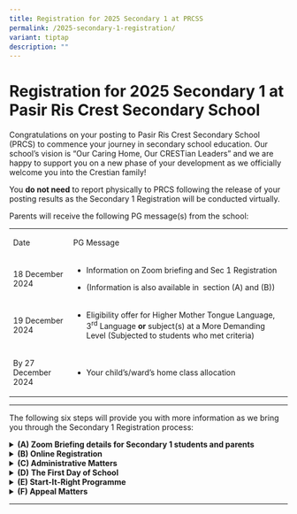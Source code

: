 ```yaml
---
title: Registration for 2025 Secondary 1 at PRCSS
permalink: /2025-secondary-1-registration/
variant: tiptap
description: ""
---
```

<h1><strong>Registration for 2025 Secondary 1 at Pasir Ris Crest Secondary School</strong>&nbsp;</h1>
<p>Congratulations on your posting to Pasir Ris Crest Secondary School (PRCS)
to commence your journey in secondary school education. Our school’s vision
is “Our Caring Home, Our CRESTian Leaders” and we are happy to support
you on a new phase of your development as we officially welcome you into
the Crestian family!&nbsp;</p>
<p>You <strong>do not need</strong> to report physically to PRCS following
the release of your posting results as the Secondary 1 Registration will
be conducted virtually.&nbsp;&nbsp;</p>
<p>Parents will receive the following PG message(s) from the school:&nbsp;</p>
<table style="minWidth: 50px">
<colgroup>
<col>
<col>
</colgroup>
<tbody>
<tr>
<td rowspan="1" colspan="1">
<p>Date&nbsp;</p>
</td>
<td rowspan="1" colspan="1">
<p>PG Message&nbsp;</p>
</td>
</tr>
<tr>
<td rowspan="1" colspan="1">
<p>18 December 2024&nbsp;</p>
</td>
<td rowspan="1" colspan="1">
<ul data-tight="true" class="tight">
<li>
<p>Information on Zoom briefing and Sec 1 Registration&nbsp;</p>
</li>
<li>
<p>(Information is also available in&nbsp; section (A) and (B))&nbsp;</p>
</li>
</ul>
</td>
</tr>
<tr>
<td rowspan="1" colspan="1">
<p>19 December 2024&nbsp;</p>
</td>
<td rowspan="1" colspan="1">
<ul data-tight="true" class="tight">
<li>
<p>Eligibility offer for Higher Mother Tongue Language, 3<sup>rd</sup> Language<strong> or</strong> subject(s)
at a More Demanding Level (Subjected to students who met criteria)&nbsp;</p>
</li>
</ul>
</td>
</tr>
<tr>
<td rowspan="1" colspan="1">
<p>By 27 December 2024&nbsp;</p>
</td>
<td rowspan="1" colspan="1">
<ul data-tight="true" class="tight">
<li>
<p>Your child’s/ward’s home class allocation&nbsp;</p>
</li>
</ul>
</td>
</tr>
</tbody>
</table>
<hr>
<p></p>
<p>The following six steps will provide you with more information as we bring
you through the Secondary 1 Registration process:&nbsp;&nbsp;</p>
<div data-type="detailGroup" class="isomer-accordion isomer-accordion-white">
<details class="isomer-details">
<summary><strong>(A) Zoom Briefing details for Secondary 1 students and parents</strong>
</summary>
<div data-type="detailsContent" class="isomer-details-content">
<ol>
<li>
<p>Parents are encouraged to join us via Zoom for a welcome address by Principal,
Year Head, and Subject-Based Banding briefing by the teacher in-charge.&nbsp;</p>
<p><strong>Date: </strong>Thursday, 19 December 2024&nbsp;</p>
<p><strong>Time: </strong>9.00 a.m. to 11.00 a.m.&nbsp;</p>
<p></p>
<p>Click on the following to join Zoom Meeting&nbsp;</p>
<p><strong><a href="https://moe-singapore.zoom.us/j/87084632025" rel="noopener noreferrer nofollow" target="_blank"><u>https://moe-singapore.zoom.us/j/87084632025</u></a></strong>&nbsp;</p>
<p></p>
<p><strong>Meeting ID: 870 8463 2025</strong>&nbsp;</p>
<p><strong>Passcode: 927179</strong>&nbsp;</p>
<p></p>
<p>For security reasons, please use this format for your login username.<strong>&nbsp;</strong>&nbsp;</p>
<p><strong>Login username: PRCS/ Child’s name</strong>&nbsp;</p>
<p>(<em>Only participants with the suggested format for the login username will be admitted into the briefing</em>)&nbsp;</p>
<p></p>
</li>
<li>
<p>The Principal’s slides will also be uploaded on the school website after
the session.&nbsp;</p>
</li>
</ol>
</div>
</details>
<details class="isomer-details">
<summary><strong>(B) Online Registration</strong>
</summary>
<div data-type="detailsContent" class="isomer-details-content">
<p>Please ensure that you have your Parents Gateway (PG) mobile app ready
to complete the Sec 1 online registration.&nbsp; Please note that Parent
Gateway may be down between 12pm to 5pm on 18 December to facilitate the
secondary 1 posting. Pasir Ris Crest Secondary School will be automatically
reflected and assigned to your PG once the transition has been completed
by the next working day.&nbsp;&nbsp;</p>
<p>&nbsp;</p>
<ol>
<li>
<p><strong>E-Registration</strong>.&nbsp;&nbsp;</p>
<ol data-tight="true" class="tight">
<li>
<p>Please complete the <strong><a href="https://go.gov.sg/s1registration2025" class="Hyperlink SCXW84047514 BCX8" rel="noreferrer noopener" target="_blank"><u>Online Registration Form</u></a></strong>.&nbsp;&nbsp;</p>
</li>
<li>
<p>The registration takes about 10 minutes. Please complete all fields.&nbsp;</p>
</li>
<li>
<p>It is <strong>compulsory</strong> for parents/guardians to complete the
registration. Please complete the registration latest by<strong> Wednesday, 18 December 2024, 11:59 p.m.</strong>&nbsp;</p>
</li>
</ol>
</li>
</ol>
<p>&nbsp;</p>
<ol start="2">
<li>
<p>Log in to PG mobile app (if you have not downloaded the app, please refer
to the link, <a href="https://www.prcss.moe.edu.sg/support/parentsgateway/" rel="noopener noreferrer nofollow" target="_blank"><u>https://www.prcss.moe.edu.sg/support/parentsgateway/</u></a> ).&nbsp;</p>
</li>
</ol>
<p></p>
<ol start="3">
<li>
<p>You may also receive a message via PG to inform if your child is eligible
for Higher Mother Tongue Language, 3<sup>rd</sup> Language or is eligible
to offer subject(s) at a More Demanding Level.&nbsp;</p>
<ol data-tight="true" class="tight">
<li>
<p>Higher Mother Tongue Language eligibility, or&nbsp;</p>
</li>
<li>
<p>3<sup>rd</sup> Language eligibility or&nbsp;</p>
</li>
<li>
<p>Offer for Subject(s) at a More Demanding level.&nbsp;&nbsp;</p>
</li>
</ol>
</li>
</ol>
<p>&nbsp;</p>
<ol start="4">
<li>
<p>For parents who do not have access to PG app, please contact the school.&nbsp;</p>
</li>
</ol>
</div>
</details>
<details class="isomer-details">
<summary><strong>(C) Administrative Matters</strong>
</summary>
<div data-type="detailsContent" class="isomer-details-content">
<p>After you have received the messages via PG/email, you may commence on
the following (whichever applicable)</p>
<ol data-tight="true" class="tight">
<li>
<p><strong>Offer for Subject(s) at More Demanding Level</strong>
</p>
<p>More information on offer for Subject(s) at More Demanding Level will
be provided during the Zoom briefing on <strong>19 December 2024</strong>.&nbsp;</p>
<p></p>
</li>
<li>
<p><strong>Purchase of new Uniform and Textbooks&nbsp;</strong>
</p>
<ol data-tight="true" class="tight">
<li>
<p>Click on the link below for 2025 booklists.&nbsp;</p>
<p><a href="https://www.prcss.moe.edu.sg/2025-prcs-booklist-and-uniform-purchase-updated/" rel="noopener noreferrer nofollow" target="_blank">https://www.prcss.moe.edu.sg/2025-prcs-booklist-and-uniform-purchase-updated/</a>&nbsp;</p>
<p></p>
<p>If your child is taking up the Offer for Subject(s) at More Demanding
Level, refer to the booklist for the indicative level of the subject i.e.
G3, G2, for the appropriate textbooks/workbooks to purchase.&nbsp;&nbsp;</p>
<p></p>
</li>
<li>
<p>To manage the crowd on-site and reduce wait-times, the school has made
arrangements for parents/ students to opt either for self-collection (during
pre-assigned slots based on the booklist); or paid delivery, when ordering
textbooks and uniforms during the end of year sales period.&nbsp;&nbsp;&nbsp;</p>
<p></p>
</li>
<li>
<p>Walk-in strictly by appointment only.&nbsp;
<br>You may book your walk-in purchase at <a href="https://www.pacificbookstores.com/appointment/book" rel="noopener noreferrer nofollow" target="_blank">https://www.pacificbookstores.com/appointment/book</a>&nbsp;</p>
<p></p>
</li>
<li>
<p>Please contact the school bookshop and uniform vendor using the information
in the table to indicate your preferred option and make the necessary arrangements.&nbsp;&nbsp;</p>
<table style="minWidth: 50px">
<colgroup>
<col>
<col>
</colgroup>
<tbody>
<tr>
<td rowspan="1" colspan="1">
<p>Bookshop&nbsp;</p>
</td>
<td rowspan="1" colspan="1">
<ul data-tight="true" class="tight">
<li>
<p>Online platform: <a href="https://www.pacificbookstores.com/" rel="noopener noreferrer nofollow" target="_blank"><u>https://www.pacificbookstores.com</u></a>&nbsp;&nbsp;</p>
</li>
<li>
<p>Contact number: 6929 8012 / 6559 2269&nbsp;</p>
</li>
</ul>
</td>
</tr>
<tr>
<td rowspan="1" colspan="1">
<p>School uniform&nbsp;</p>
</td>
<td rowspan="1" colspan="1">
<ul data-tight="true" class="tight">
<li>
<p>Online platform: <a href="https://asencio.com.sg/" rel="noopener noreferrer nofollow" target="_blank"><u>https://asencio.com.sg/</u></a>
</p>
</li>
<li>
<p>Email: <a href="mailto:prcs@asencio.com.sg" rel="noopener noreferrer nofollow" target="_blank"><u>prcs@asencio.com.sg</u></a><u>&nbsp;</u>&nbsp;</p>
</li>
<li>
<p>Contact number: 6764 3102&nbsp;</p>
</li>
</ul>
</td>
</tr>
</tbody>
</table>
</li>
<li>
<p>For student who are under the MOE Financial Assistance Scheme, please
access the booking link/email below to make your purchases.&nbsp;</p>
<table style="minWidth: 50px">
<colgroup>
<col>
<col>
</colgroup>
<tbody>
<tr>
<td rowspan="1" colspan="1">
<p>Bookshop&nbsp;</p>
</td>
<td rowspan="1" colspan="1">
<ul data-tight="true" class="tight">
<li>
<p>E-appointment link: <a href="https://www.pacificbookstores.com/appointment/book" rel="noopener noreferrer nofollow" target="_blank"><u>https://www.pacificbookstores.com/appointment/book</u></a>&nbsp;</p>
</li>
<li>
<p>Email: <a href="mailto:sales@pacificbookstores.com" rel="noopener noreferrer nofollow" target="_blank"><u>sales@pacificbookstores.com</u></a>&nbsp;</p>
</li>
<li>
<p>Tel: 6929 8012<u>&nbsp;</u>&nbsp;</p>
</li>
<li>
<p><em>NOTE: Kindly wait for school results if you have applied for FAS. Do not purchase books in advance.&nbsp;</em>&nbsp;</p>
</li>
</ul>
</td>
</tr>
<tr>
<td rowspan="1" colspan="1">
<p>School uniform&nbsp;</p>
</td>
<td rowspan="1" colspan="1">
<ul data-tight="true" class="tight">
<li>
<p>Email: <a href="mailto:prcs@asencio.com.sg" rel="noopener noreferrer nofollow" target="_blank"><u>prcs@asencio.com.sg</u></a><u>&nbsp;</u>&nbsp;</p>
</li>
<li>
<p>Tel: 6764 3102&nbsp;&nbsp;</p>
</li>
</ul>
</td>
</tr>
</tbody>
</table>
</li>
</ol>
<p></p>
</li>
<li>
<p><strong>Secondary 1 Parent Teacher Meeting and CCA Briefing&nbsp;</strong>
</p>
<ol data-tight="true" class="tight">
<li>
<p>We would like to invite all parents and students to attend the Secondary
One Parent Teacher Meeting and CCA Briefing on <strong><u>Saturday, 18 January 2025, from 8.00 a.m. to 11.00 a.m.</u></strong> in
the school.&nbsp;&nbsp;</p>
</li>
<li>
<p>More information on the briefing will be provided nearer the date.&nbsp;&nbsp;</p>
<p></p>
</li>
</ol>
</li>
<li>
<p><strong>Parent Support Group&nbsp;</strong>
</p>
<ol data-tight="true" class="tight">
<li>
<p>The PRCS Parent Support Group (PSG) are strong advocates of fostering
a conducive home-school partnership and seeks to support the school’s mission
towards becoming 'A Choice School that nurtures the Hearts and Minds of
Crestian Leaders to be the pride of family, community and nation'. The
PSG is a network of parents that also supports the holistic development
of Crestians through participation in and organisation of school activities
(e.g. Education and Career Sharing, Overcomers’ Run) and PSG-related programmes
for parents and students.&nbsp;</p>
</li>
<li>
<p>Find out more about PRCS PSG by clicking on this <a href="https://sites.google.com/moe.edu.sg/prcss-psg/psg-home" rel="noopener nofollow" target="_blank">link</a>.&nbsp;</p>
</li>
<li>
<p>If you would like to play an active role or be involved in PRCS PSG events,
please sign up <a href="https://docs.google.com/forms/d/e/1FAIpQLScz_aMWALubDvnByaW0F14tudbVFG6NRpve_DxlG3YH3_3hfA/viewform" rel="noopener nofollow" target="_blank">here</a>.&nbsp;</p>
</li>
</ol>
<p></p>
</li>
<li>
<p><strong>Parenting workshops&nbsp;</strong>
</p>
<ol data-tight="true" class="tight">
<li>
<p>Care Corner is an MSF-appointed Families For Life @ Community provider
for PRCSS.&nbsp;&nbsp;</p>
</li>
<li>
<p>Care Corner will be conducting the Triple P seminar series which is curated
for parents with children transitioning to Secondary 1 to provide them
with a better and broader understanding of positive parenting principals
and strategies. Please refer to the poster below for more information.
You may sign up for the talk <a href="https://apc01.safelinks.protection.outlook.com/?url=https%3A%2F%2Fgo.gov.sg%2Ftriplep-transition2025&amp;data=05%7C02%7Cnoviong%40carecorner.org.sg%7C031d30aeba154fb881ff08dcf2400e2a%7C26bdcb6128464c0389c07509586f82a5%7C0%7C0%7C638651604163375752%7CUnknown%7CTWFpbGZsb3d8eyJWIjoiMC4wLjAwMDAiLCJQIjoiV2luMzIiLCJBTiI6Ik1haWwiLCJXVCI6Mn0%3D%7C0%7C%7C%7C&amp;sdata=HjV5RS8JDSjCBBguwtDVe57VcXU9X1krNUSnO%2F19YEQ%3D&amp;reserved=0" rel="noopener nofollow" target="_blank">here </a>(Singpass
is required).&nbsp;</p>
<p></p>
<div class="isomer-image-wrapper">
<img style="width: 100%" height="auto" width="100%" alt="" src="/images/care_corner.png">
</div>
</li>
<li>
<p>If you are interested in 1-to-1 parenting consultations, you may also
sign up for <a href="https://go.gov.sg/cc-triplepl3" rel="noopener nofollow" target="_blank">consultations sessions</a> with
Care Corner. More information is in the poster below.&nbsp;&nbsp;</p>
<div class="isomer-image-wrapper">
<img style="width: 100%" height="auto" width="100%" alt="" src="/images/care_corner1.png">
</div>
</li>
</ol>
<p></p>
</li>
<li>
<p><strong>MOE Financial Assistance Scheme (FAS) Application (If applicable)&nbsp;</strong>
</p>
<ol data-tight="true" class="tight">
<li>
<p>The objective of the MOE FAS is to help financially needy Singaporean
students in Government and Government-aided schools to meet basic schooling
expenses.&nbsp;</p>
</li>
<li>
<p>Eligibility Criteria&nbsp;</p>
</li>
<li>
<p>Student must be a Singapore citizen enrolled in a Government or Government-aided
school and meets either one of the following criteria:&nbsp;&nbsp;</p>
<ol data-tight="true" class="tight">
<li>
<p>Gross household income (GHI) as at the time of application does not exceed
$3000 per month; or&nbsp;&nbsp;</p>
</li>
<li>
<p>Household per capita income (PCI) as at the time of application does not
exceed $750 per month. &nbsp;
<br>&nbsp;
<br>PCI = Monthly GHI / No. of members in the same household&nbsp;</p>
</li>
<li>
<p>You may may submit your application online via this website: <a href="https://go.gov.sg/moe-efas" rel="noopener noreferrer nofollow" target="_blank">https://go.gov.sg/moe-efas</a>&nbsp;</p>
</li>
<li>
<p>If you do not meet the eligibility criteria of the MOE FAS, but require
financial assistance, do visit <a href="https://www.prcss.moe.edu.sg/support/financial-assistance/" rel="noopener noreferrer nofollow" target="_blank">https://www.prcss.moe.edu.sg/support/financial-assistance/</a> or
approach the school staff at the school’s General Office for assistance.&nbsp;</p>
</li>
</ol>
</li>
</ol>
<p></p>
</li>
<li>
<p><strong>Interbank GIRO&nbsp;</strong>
</p>
<ol data-tight="true" class="tight">
<li>
<p>We encourage all students to sign up for GIRO application for payment
of school fees.&nbsp;&nbsp;</p>
</li>
<li>
<p>You may submit the eGIRO application through this link, if you have not
signed up for GIRO payment with your child’s primary school.&nbsp;</p>
</li>
</ol>
<p></p>
</li>
<li>
<p><strong>Reporting Time, Attire and Dismissal Timings for School Days&nbsp;</strong>
</p>
<ol data-tight="true" class="tight">
<li>
<p>Refer to the table below for the reporting time, dismissal time, CCA timing
and school attire.&nbsp;&nbsp;</p>
<table style="minWidth: 125px">
<colgroup>
<col>
<col>
<col>
<col>
<col>
</colgroup>
<tbody>
<tr>
<td rowspan="1" colspan="1">
<p><strong>Day</strong>&nbsp;</p>
</td>
<td rowspan="1" colspan="1">
<p><strong>Reporting Time&nbsp;</strong>&nbsp;</p>
</td>
<td rowspan="1" colspan="1">
<p><strong>Dismissal Time</strong>&nbsp;</p>
</td>
<td rowspan="1" colspan="1">
<p><strong>CCA Time</strong>&nbsp;</p>
</td>
<td rowspan="1" colspan="1">
<p><strong>School attire</strong>&nbsp;</p>
</td>
</tr>
<tr>
<td rowspan="1" colspan="1">
<p>Monday&nbsp;</p>
</td>
<td rowspan="1" colspan="1">
<p>7.25 a.m.&nbsp;</p>
</td>
<td rowspan="1" colspan="1">
<p>1.50 p.m.&nbsp;</p>
</td>
<td rowspan="1" colspan="1">
<p>-&nbsp;</p>
</td>
<td rowspan="1" colspan="1">
<ul data-tight="true" class="tight">
<li>
<p>Full School Uniform only&nbsp;</p>
</li>
</ul>
</td>
</tr>
<tr>
<td rowspan="1" colspan="1">
<p>Tuesday&nbsp;</p>
</td>
<td rowspan="1" colspan="1">
<p>7.25 a.m.&nbsp;</p>
</td>
<td rowspan="1" colspan="1">
<p>3.30 p.m.&nbsp;</p>
</td>
<td rowspan="1" colspan="1">
<p>3.35 p.m. to 5.35 p.m.&nbsp;</p>
</td>
<td rowspan="4" colspan="1">
<ul data-tight="true" class="tight">
<li>
<p>Full School Uniform
<br>OR&nbsp;</p>
</li>
<li>
<p>PE T-shirt with school bermudas or school skirt</p>
</li>
</ul>
</td>
</tr>
<tr>
<td rowspan="1" colspan="1">
<p>Wednesday&nbsp;</p>
</td>
<td rowspan="1" colspan="1">
<p>7.50 a.m.&nbsp;</p>
</td>
<td rowspan="1" colspan="1">
<p>1.50 p.m.&nbsp;</p>
</td>
<td rowspan="1" colspan="1">
<p>-&nbsp;</p>
</td>
</tr>
<tr>
<td rowspan="1" colspan="1">
<p>Thursday&nbsp;</p>
</td>
<td rowspan="1" colspan="1">
<p>7.25 a.m.&nbsp;</p>
</td>
<td rowspan="1" colspan="1">
<p>2.40 p.m.&nbsp;</p>
</td>
<td rowspan="1" colspan="1">
<p>2.45 p.m. to 5.45 p.m.&nbsp;</p>
</td>
</tr>
<tr>
<td rowspan="1" colspan="1">
<p>Friday&nbsp;</p>
</td>
<td rowspan="1" colspan="1">
<p>7.25 a.m.&nbsp;</p>
</td>
<td rowspan="1" colspan="1">
<p>12.30 p.m.&nbsp;</p>
</td>
<td rowspan="1" colspan="1">
<p>-&nbsp;</p>
</td>
</tr>
</tbody>
</table>
</li>
<li>
<p>To support our students’ transition to a Secondary School, CCA will only
commence on Thursday, 27 February 2025 for Secondary One students.&nbsp;&nbsp;</p>
</li>
<li>
<p>See below point 9(b) for CCA trials for Sec One students.&nbsp;&nbsp;</p>
</li>
<li>
<p>For safety reasons, students are not allowed to leave school before CCA.&nbsp;&nbsp;</p>
</li>
</ol>
<p></p>
</li>
<li>
<p><strong>CCA Trials&nbsp;</strong>
</p>
<ol data-tight="true" class="tight">
<li>
<p>Our school conduct CCA trials for Sec One students where students get
to experience different CCAs before selecting their choices for CCA. Our
school has a range of 18 CCAs for the students to choose from.&nbsp;&nbsp;</p>
</li>
<li>
<p>To allow Secondary One students to better understand the requirements
of the various CCAs, the school will conduct CCA trials during CCA sessions
on 4, 6, 11, 13, 18 February 2025 until 5.35 p.m. on Tuesday and 5.45 p.m.
on Thursday.&nbsp; Attendance is compulsory.&nbsp;&nbsp;</p>
</li>
<li>
<p>More details on the CCA trials will be shared during the Secondary 1 Parent-Teacher
Meeting and CCA Open House on Saturday, 18 January 2025.&nbsp;</p>
</li>
</ol>
<p></p>
</li>
<li>
<p><strong>Issuance of New Secondary Level School Smart Cards (SSC)&nbsp;</strong>
</p>
<ol data-tight="true" class="tight">
<li>
<p>All students entering Secondary One in January 2025 will be issued with
a new Secondary level School Smart Card (SSC). MOE will inform the school
of the delivery dates in due course.&nbsp;</p>
</li>
<li>
<p>While Secondary One students are waiting for their Secondary level SSCs
to be ready, they can continue to use their Primary level SSCs for concessionary
travel till further updates from Transitlink office. Students can still
purchase the Bus Concession Pass (BCP) using their Primary level SSCs but
they will need to purchase the BCP for Secondary School students.&nbsp;</p>
</li>
</ol>
<p></p>
</li>
<li>
<p><strong>Passport-size Photographs&nbsp;</strong>
</p>
<ol data-tight="true" class="tight">
<li>
<p>Our school will arrange to take passport-sized photographs of students
on Monday, 13 January 2025.&nbsp;&nbsp;</p>
</li>
<li>
<p>The photographs will be used for Pupil Confidential File and school matters.&nbsp;&nbsp;</p>
</li>
<li>
<p>Your child/ward should be attired in full school uniform and will have
to pay the vendor directly. The cost of the photos is $4.&nbsp;&nbsp;&nbsp;</p>
</li>
</ol>
<p></p>
</li>
<li>
<p><strong>Road Safety&nbsp;</strong>
</p>
<p>We seek your cooperation in the area of road safety to ensure the safety
of your child/ward.&nbsp;&nbsp;</p>
<ol data-tight="true" class="tight">
<li>
<p>Parents can drop off child/ward at the bus stop just outside the school.&nbsp;</p>
</li>
<li>
<p>Parents who drive your child/ward to school in the morning are to turn
left when exiting the school from 0700 to 0730 to avoid holding up the
traffic.&nbsp;</p>
</li>
<li>
<p>Kindly follow the traffic markings within the school and only drop off
your child/ward at the designated drop off point, i.e. the School Tower
(Refer to the “Drop Off/ Pick Up Point” in image A below.&nbsp;</p>
<p></p>
<div class="isomer-image-wrapper">
<img style="width: 100%" height="auto" width="100%" alt="" src="/images/image_a.png">
</div>
<p><strong>Image A&nbsp;</strong>
</p>
<p></p>
</li>
<li>
<p>Remind your child/ward not to jaywalk but use the pedestrian crossings
at all times.&nbsp;</p>
</li>
<li>
<p>Advise your child/ward not to use earphones/headphones or use his/her
mobile phone when walking to school, as it would reduce his/her level of
alertness of the traffic condition.&nbsp;</p>
</li>
</ol>
</li>
</ol>
</div>
</details>
<details class="isomer-details">
<summary><strong>(D)</strong>  <strong>The First Day of School</strong>
</summary>
<div data-type="detailsContent" class="isomer-details-content">
<ol>
<li>
<p>Refer to the table for the reporting time and attire on the first day.&nbsp;&nbsp;&nbsp;</p>
</li>
</ol>
<table style="minWidth: 50px">
<colgroup>
<col>
<col>
</colgroup>
<tbody>
<tr>
<td rowspan="1" colspan="1">
<p>Reporting time&nbsp;</p>
</td>
<td rowspan="1" colspan="1">
<ul data-tight="true" class="tight">
<li>
<p>7.25 a.m. (In their allocated classroom at level four)&nbsp;</p>
</li>
<li>
<p>The classroom location will be placed on the noticeboard at the Tower
Block.&nbsp;&nbsp;</p>
</li>
</ul>
</td>
</tr>
<tr>
<td rowspan="1" colspan="1">
<p>Attire:&nbsp;</p>
</td>
<td rowspan="1" colspan="1">
<ul data-tight="true" class="tight">
<li>
<p>PRCS PE T-shirt (see image B) and PE shorts <strong>or</strong> Primary
School PE attire&nbsp;</p>
</li>
</ul>
</td>
</tr>
<tr>
<td rowspan="1" colspan="1">
<p>Shoes:&nbsp;</p>
</td>
<td rowspan="1" colspan="1">
<ul data-tight="true" class="tight">
<li>
<p>Predominantly white shoes with lace&nbsp;</p>
</li>
</ul>
</td>
</tr>
<tr>
<td rowspan="1" colspan="1">
<p>Socks:&nbsp;</p>
</td>
<td rowspan="1" colspan="1">
<ul data-tight="true" class="tight">
<li>
<p>White with no logo&nbsp;</p>
</li>
</ul>
</td>
</tr>
</tbody>
</table>
<p>&nbsp;</p>
<div class="isomer-image-wrapper">
<img style="width: 100%" height="auto" width="100%" alt="" src="/images/image_b.png">
</div>
<p><strong>Image B</strong>&nbsp;</p>
<p></p>
<ol start="2">
<li>
<p>Students can refer to the noticeboard at the Tower Block which will contain
more information on their classroom location.&nbsp;</p>
</li>
<li>
<p>Items to bring:&nbsp;</p>
<ol data-tight="true" class="tight">
<li>
<p>An English story book for Reading Period&nbsp;</p>
</li>
<li>
<p>Stationery&nbsp;</p>
</li>
<li>
<p>Primary School Report Book&nbsp;</p>
</li>
</ol>
</li>
</ol>
<p>&nbsp;</p>
<ol start="4">
<li>
<p>Bring a <strong>photocopy</strong> of the following documents for the Pupil
Confidential File:&nbsp;</p>
<ol data-tight="true" class="tight">
<li>
<p>Passport/Student Pass (for foreign student)&nbsp;</p>
</li>
<li>
<p>PSLE results slip&nbsp;</p>
</li>
<li>
<p>Mother Tongue Language exemption letter (if applicable)&nbsp;</p>
</li>
<li>
<p>Any documents deemed useful by parents/guardians (e.g. Medical Report)&nbsp;</p>
</li>
</ol>
</li>
</ol>
</div>
</details>
<details class="isomer-details">
<summary><strong>(E) Start-It-Right Programme</strong>
</summary>
<div data-type="detailsContent" class="isomer-details-content">
<ol>
<li>
<p>The programme will be conducted from<strong> 2 to 3 January and 6 to 7 January 2025 </strong>to
help your child/ward transit smoothly into secondary school life.&nbsp;</p>
</li>
<li>
<p>The programme will include activities to bond with their classmates and
introduction to the teachers and school environment. The programme culminates
in a closing ceremony where parents/guardians are invited to accompany
the child/ward in their completion of several days of activities, signifying
the new beginning in his/her secondary school life. Please indicate in
the <a href="https://go.gov.sg/2025s1sir" class="Hyperlink SCXW218227058 BCX8" rel="noreferrer noopener" target="_blank"><u>form</u></a> if you would be attending
the closing ceremony at <strong>1.40 p.m.</strong>.&nbsp;</p>
</li>
<li>
<p>The attire is PRCS PE T-shirt and PE shorts <strong>or</strong> Primary
School PE attire.&nbsp;</p>
</li>
<li>
<p>Bring an English story book for reading, stationery, and water bottle.&nbsp;&nbsp;</p>
</li>
<li>
<p>Refer to the table below for dismissal time during the SIR programme only.&nbsp;</p>
</li>
</ol>
<table style="minWidth: 75px">
<colgroup>
<col>
<col>
<col>
</colgroup>
<tbody>
<tr>
<td rowspan="1" colspan="1">
<p><strong>Date</strong>&nbsp;</p>
</td>
<td rowspan="1" colspan="1">
<p><strong>Dismissal time</strong>&nbsp;</p>
</td>
<td rowspan="1" colspan="1">
<p><strong>Programme</strong>&nbsp;</p>
</td>
</tr>
<tr>
<td rowspan="1" colspan="1">
<p>2 January&nbsp;</p>
</td>
<td rowspan="1" colspan="1">
<p>2.00 p.m.&nbsp;</p>
</td>
<td rowspan="2" colspan="1">
<ul data-tight="true" class="tight">
<li>
<p>Orientation activities conducted by our Crestian Senior Leaders in school.&nbsp;&nbsp;</p>
</li>
<li>
<p>Canteen is open for recess and lunch.&nbsp;&nbsp;</p>
</li>
</ul>
</td>
</tr>
<tr>
<td rowspan="1" colspan="1">
<p>3 January&nbsp;</p>
</td>
<td rowspan="1" colspan="1">
<p>12.30 p.m.&nbsp;</p>
</td>
</tr>
<tr>
<td rowspan="1" colspan="1">
<p>6 January&nbsp;</p>
</td>
<td rowspan="1" colspan="1">
<p>8.00 p.m.&nbsp;&nbsp;</p>
</td>
<td rowspan="1" colspan="1">
<ul data-tight="true" class="tight">
<li>
<p>Day camp where there will be team bonding activities and campfire (in
the evening) conducted in school.&nbsp;</p>
</li>
<li>
<p>Canteen is open for recess and lunch.&nbsp;&nbsp;</p>
</li>
<li>
<p>Halal packed meal will be catered during dinner for all students.&nbsp;</p>
</li>
</ul>
</td>
</tr>
<tr>
<td rowspan="1" colspan="1">
<p>7 January&nbsp;</p>
</td>
<td rowspan="1" colspan="1">
<p>2.00 p.m.&nbsp;</p>
</td>
<td rowspan="1" colspan="1">
<ul data-tight="true" class="tight">
<li>
<p>Learning for Life Programme&nbsp;</p>
</li>
<li>
<p>Drumming workshop at external venues.&nbsp;&nbsp;</p>
</li>
<li>
<p>A bun will be provided for all students. Students are encouraged to bring
healthy snacks to consume during their break time.&nbsp;&nbsp;&nbsp;</p>
</li>
<li>
<p>Ends off with a closing ceremony where parents/guardians are invited to
accompany the child/ward in their completion of several days of activities,
signifying the new beginning in his/her secondary school life.&nbsp;</p>
</li>
</ul>
</td>
</tr>
</tbody>
</table>
</div>
</details>
<details class="isomer-details">
<summary><strong>(F) Appeal Matters</strong>&nbsp;</summary>
<div data-type="detailsContent" class="isomer-details-content">
<ol data-tight="true" class="tight">
<li>
<p>Appeals for transfer out due to serious medical conditions&nbsp;</p>
<ol data-tight="true" class="tight">
<li>
<p>An appeal to transfer out to another school due to compelling medical
reasons must be submitted via email to Secondary 1 Year Head, Mr Jason
Soo, <a href="mailto:soo_yee_siong_jason@schools.gov.sg" rel="noopener noreferrer nofollow" target="_blank">soo_yee_siong_jason@schools.gov.sg</a> by <strong>19 December 2024, 12.00 p.m..&nbsp;&nbsp;</strong>
<br>
</p>
</li>
<li>
<p><strong>Things to note when appealing for a transfer:&nbsp;</strong>
</p>
<ol data-tight="true" class="tight">
<li>
<p>All appeals must be accompanied by relevant supporting documents, such
as medical reports, letters from doctors.&nbsp;&nbsp;</p>
</li>
<li>
<p>Our staff will help to file your appeal.&nbsp;&nbsp;</p>
</li>
<li>
<p>The appeal results will be released in early January.&nbsp;</p>
</li>
<li>
<p>If you intend to appeal for transfer out, your child must still report
to PRCS on the first day of school, and continue to attend school until
the transfer is approved.&nbsp;</p>
</li>
<li>
<p>Transfers are subjected to vacancies at the requested transfer school,
and MOE’s approval.&nbsp;</p>
<p></p>
</li>
</ol>
</li>
</ol>
</li>
<li>
<p>General transfer appeals&nbsp;</p>
<ol data-tight="true" class="tight">
<li>
<p>Submissions for transfers or appeals to PRCS should be submitted <a href="https://go.gov.sg/2025s1transferappeal" rel="noopener nofollow" target="_blank">online via this form</a> by <strong>Thursday, 26 December 2024, 12.00&nbsp;p.m.</strong>.
Application for transfer will be based on following factors:&nbsp;</p>
<ol data-tight="true" class="tight">
<li>
<p>Student must meet school’s Cut-Off Points (COP) for respective posting
group&nbsp;</p>
</li>
<li>
<p>Available school vacancies&nbsp;</p>
</li>
<li>
<p>Merits of other applicants on the school’s waitlist&nbsp;&nbsp;</p>
<p></p>
</li>
</ol>
</li>
<li>
<p>Do note that students successfully allocated to their schools via the
Direct Schools Admission (DSA) Exercise will not be allowed to transfer
to another school. For successful DSA postings, students are expected to
honour their commitment to the accepting school for the duration of their
secondary school journey. Parents are encouraged to consult the receiving
DSA school for further advice if there are valid reasons for a transfer.&nbsp;</p>
<p></p>
</li>
<li>
<p>The school will contact you if your child/ward is shortlisted.&nbsp;&nbsp;</p>
</li>
</ol>
</li>
</ol>
</div>
</details>
</div>
<hr>
<h2></h2>
<p></p>